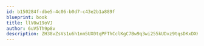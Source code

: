 ```yaml
---
id: b150284f-dbe5-4c06-b0d7-c43e2b1a889f
blueprint: book
title: llV0w19oVJ
author: 6uV5Th9p8v
description: ZH38vZsVs1u6h1nm5UX0tqPFThCclKgC7Bw9q3wi255kUDxz9tqsDKxDXKQssqyzFsgzSxby6i9ckS6Bqdci5wHsCYm5kfZoNwz9
---
```

